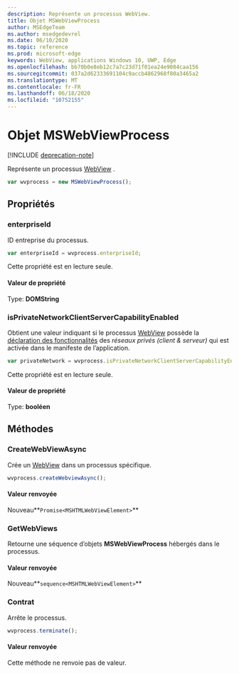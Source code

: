 ```yaml
---
description: Représente un processus WebView.
title: Objet MSWebViewProcess
author: MSEdgeTeam
ms.author: msedgedevrel
ms.date: 06/10/2020
ms.topic: reference
ms.prod: microsoft-edge
keywords: WebView, applications Windows 10, UWP, Edge
ms.openlocfilehash: bb70b0e8eb12c7a7c23d71f01ea24e9084caa156
ms.sourcegitcommit: 037a2d62333691104c9accb4862968f80a3465a2
ms.translationtype: MT
ms.contentlocale: fr-FR
ms.lasthandoff: 06/18/2020
ms.locfileid: "10752155"
---
```

# Objet MSWebViewProcess  

[!INCLUDE [deprecation-note](../includes/deprecation-note.md)]  

Représente un processus [WebView](../webview.md) .  

```javascript
var wvprocess = new MSWebViewProcess();
```  

## Propriétés  

### enterpriseId  

ID entreprise du processus.  

```js
var enterpriseId = wvprocess.enterpriseId;
```  

Cette propriété est en lecture seule.  

#### Valeur de propriété  

Type: **DOMString**  

### isPrivateNetworkClientServerCapabilityEnabled  

Obtient une valeur indiquant si le processus [WebView](../webview.md) possède la [déclaration des fonctionnalités](/windows/uwp/packaging/app-capability-declarations) des *réseaux privés (client & serveur)* qui est activée dans le manifeste de l’application.  

```javascript
var privateNetwork = wvprocess.isPrivateNetworkClientServerCapabilityEnabled;
```  

Cette propriété est en lecture seule.  

#### Valeur de propriété  

Type: **booléen**  

## Méthodes  

### CreateWebViewAsync  

Crée un [WebView](../webview.md) dans un processus spécifique.  

```javascript
wvprocess.createWebviewAsync();
```  

#### Valeur renvoyée  

Nouveau**`Promise<MSHTMLWebViewElement>`**  

### GetWebViews  

Retourne une séquence d’objets **MSWebViewProcess** hébergés dans le processus.  

#### Valeur renvoyée  

Nouveau**`sequence<MSHTMLWebViewElement>`**  

### Contrat  

Arrête le processus.  

```javascript
wvprocess.terminate();
```  

#### Valeur renvoyée  

Cette méthode ne renvoie pas de valeur.  

